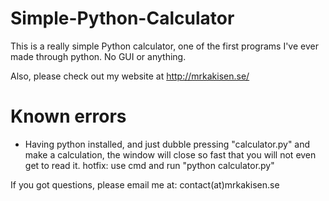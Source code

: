 # Simple-Python-Calculator
This is a really simple Python calculator, one of the first programs I've ever made through python. No GUI or anything.

Also, please check out my website at http://mrkakisen.se/

# Known errors
- Having python installed, and just dubble pressing "calculator.py" and make a calculation, the window will close so fast that you will not even get to read it. hotfix: use cmd and run "python calculator.py"

If you got questions, please email me at: contact(at)mrkakisen.se
